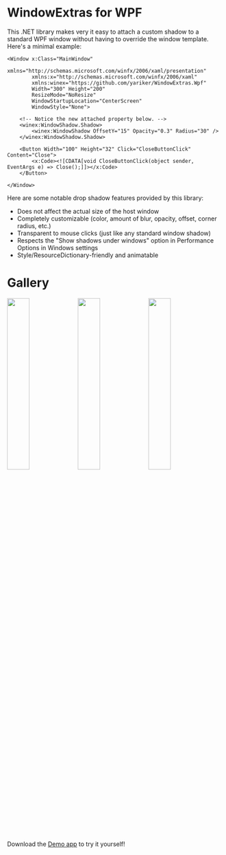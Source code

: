 # WindowExtras for WPF

This .NET library makes very it easy to attach a custom shadow to a standard WPF window without having to override the window template.
Here's a minimal example:

```XAML
<Window x:Class="MainWindow"
        xmlns="http://schemas.microsoft.com/winfx/2006/xaml/presentation"
        xmlns:x="http://schemas.microsoft.com/winfx/2006/xaml"
        xmlns:winex="https://github.com/yariker/WindowExtras.Wpf"
        Width="300" Height="200"
        ResizeMode="NoResize"
        WindowStartupLocation="CenterScreen"
        WindowStyle="None">
    
    <!-- Notice the new attached property below. -->
    <winex:WindowShadow.Shadow>
        <winex:WindowShadow OffsetY="15" Opacity="0.3" Radius="30" />
    </winex:WindowShadow.Shadow>

    <Button Width="100" Height="32" Click="CloseButtonClick" Content="Close">
        <x:Code><![CDATA[void CloseButtonClick(object sender, EventArgs e) => Close();]]></x:Code>
    </Button>

</Window>
```

Here are some notable drop shadow features provided by this library:
* Does not affect the actual size of the host window
* Completely customizable (color, amount of blur, opacity, offset, corner radius, etc.)
* Transparent to mouse clicks (just like any standard window shadow)
* Respects the "Show shadows under windows" option in Performance Options in Windows settings
* Style/ResourceDictionary-friendly and animatable

# Gallery

<p float='middle'>
  <img src='doc/Demo1.png' width='32%' />
  <img src='doc/Demo2.png' width='32%' />
  <img src='doc/Demo3.png' width='32%' />
</p>

Download the [Demo app](https://github.com/yariker/WindowExtras.Wpf/releases) to try it yourself!
